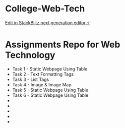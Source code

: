 # College-Web-Tech

[Edit in StackBlitz next generation editor ⚡️](https://stackblitz.com/~/github.com/Dev7083/College-Web-Tech)

# Assignments Repo for Web Technology

- Task 1 - Static Webpage Using Table
- Task 2 - Text Formatting Tags
- Task 3 - List Tags 
- Task 4 - Image & Image Map
- Task 5 - Static Webpage Using Table
- Task 6 - Static Webpage Using Table
-
-
-
-
-